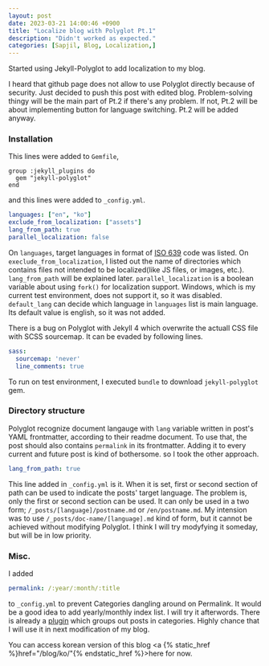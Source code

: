 ```yaml
---
layout: post
date: 2023-03-21 14:00:46 +0900
title: "Localize blog with Polyglot Pt.1"
description: "Didn't worked as expected."
categories: [Sapjil, Blog, Localization,]
---
```

Started using Jekyll-Polyglot to add localization to my blog.

I heard that github page does not allow to use Polyglot directly because of security.
Just decided to push this post with edited blog. Problem-solving thingy will be the main part of Pt.2 if there's any problem.
If not, Pt.2 will be about implementing button for language switching. Pt.2 will be added anyway.

### Installation
This lines were added to `Gemfile`,
```
group :jekyll_plugins do
  gem "jekyll-polyglot"
end
```

and this lines were added to `_config.yml`.
```yml
languages: ["en", "ko"]
exclude_from_localization: ["assets"]
lang_from_path: true
parallel_localization: false
```
On `languages`, target languages in format of [ISO 639](https://en.wikipedia.org/wiki/ISO_639) code was listed.
On `execlude_from_localization`, I listed out the name of directories which contains files not intended to be localized(like JS files, or images, etc.).
`lang_from_path` will be explained later.
`parallel_localization` is a boolean variable about using `fork()` for localization support.
Windows, which is my current test environment, does not support it, so it was disabled.
`default_lang` can decide which language in `languages` list is main language. Its default value is english, so it was not added.

There is a bug on Polyglot with Jekyll 4 which overwrite the actuall CSS file with SCSS sourcemap.
It can be evaded by following lines.
```yml
sass:
  sourcemap: 'never'
  line_comments: true
```

To run on test environment, I executed `bundle` to download `jekyll-polyglot` gem.

### Directory structure
Polyglot recognize document langauge with `lang` variable written in post's YAML frontmatter, according to their readme document.
To use that, the post should also contains `permalink` in its frontmatter.
Adding it to every current and future post is kind of bothersome. so I took the other approach.
```yml
lang_from_path: true
```
This line added in `_config.yml` is it. When it is set, first or second section of path can be used to indicate the posts' target language.
The problem is, only the first or second section can be used.
It can only be used in a two form; `/_posts/[language]/postname.md` or `/en/postname.md`.
My intension was to use `/_posts/doc-name/[language].md` kind of form, but it cannot be achieved without modifying Polyglot.
I think I will try modyfying it someday, but will be in low priority.

### Misc.
I added
```yml
permalink: /:year/:month/:title
```
to `_config.yml` to prevent Categories dangling around on Permalink.
It would be a good idea to add yearly/monthly index list. I will try it afterwords.
There is already a [plugin](https://github.com/field-theory/jekyll-category-pages) which groups out posts in categories.
Highly chance that I will use it in next modification of my blog.

You can access korean version of this blog <a {% static_href %}href="/blog/ko/"{% endstatic_href %}>here</a> for now.

